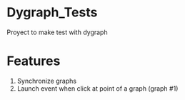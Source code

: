 # Dygraph_Tests
Proyect to make test with dygraph

# Features
1. Synchronize graphs
2. Launch event when click at point of a graph (graph #1) 
